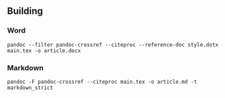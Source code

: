 ## Building

### Word

```
pandoc --filter pandoc-crossref --citeproc --reference-doc style.dotx main.tex -o article.docx  
```

### Markdown

```
pandoc -F pandoc-crossref --citeproc main.tex -o article.md -t markdown_strict 
```